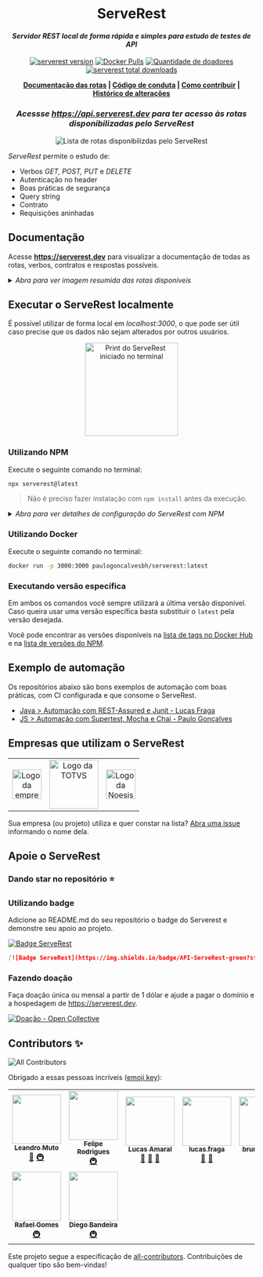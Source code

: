 
<h1 align="center">ServeRest</h1>

<i><h4 align="center">Servidor REST local de forma rápida e simples para estudo de testes de API</h4></i>

<p align="center">
  <a href="https://npmjs.com/package/serverest"><img alt="serverest version" src="https://img.shields.io/npm/v/serverest?style=for-the-badge"></a>
  <a href="https://hub.docker.com/r/paulogoncalvesbh/serverest"><img alt="Docker Pulls" src="https://img.shields.io/docker/pulls/paulogoncalvesbh/serverest?style=for-the-badge"></a>
  <a href="https://opencollective.com/serverest"><img alt="Quantidade de doadores" src="https://img.shields.io/opencollective/all/serverest?color=orange&label=Doadores%20%24&style=for-the-badge"></a>
  <a href="https://npm-stat.com/charts.html?package=serverest"><img alt="serverest total downloads" src="https://img.shields.io/npm/dt/serverest?color=blue&style=for-the-badge"></a>
</p>

<p align="center">
 <b>
   <a href="https://serverest.dev">Documentação das rotas</a> |
   <a href="https://github.com/PauloGoncalvesBH/ServeRest/blob/trunk/.github/CODE_OF_CONDUCT.md">Código de conduta</a> |
   <a href="https://github.com/PauloGoncalvesBH/ServeRest/blob/trunk/.github/CONTRIBUTING.md">Como contribuir</a> |
   <a href="https://github.com/PauloGoncalvesBH/ServeRest/blob/trunk/CHANGELOG.md">Histórico de alterações</a>
 </b>
</p>

<b><i><h3 align="center">Acessse <https://api.serverest.dev> para ter acesso às rotas disponibilizadas pelo ServeRest</h3></i></b>

<p align="center">
  <img alt="Lista de rotas disponibilizdas pelo ServeRest" src="https://user-images.githubusercontent.com/29241659/96181525-89bebb00-0f0a-11eb-9425-0a65cf0205a2.png">
</p>

_ServeRest_ permite o estudo de:
- Verbos *GET, POST, PUT* e *DELETE*
- Autenticação no header
- Boas práticas de segurança
- Query string
- Contrato
- Requisições aninhadas

## Documentação

Acesse **<https://serverest.dev>** para visualizar a documentação de todas as rotas, verbos, contratos e respostas possíveis.

<details><summary><i>Abra para ver imagem resumida das rotas disponíveis</i></summary>

<img alt="Lista de rotas disponibilizdas pelo ServeRest" src="https://user-images.githubusercontent.com/29241659/83936398-ba8f2680-a799-11ea-8689-dea126b74874.png" height="700">

---

</details>

## Executar o ServeRest localmente

É possível utilizar de forma local em _localhost:3000_, o que pode ser útil caso precise que os dados não sejam alterados por outros usuários.

<p align="center">
 <img alt="Print do ServeRest iniciado no terminal" src="https://user-images.githubusercontent.com/29241659/96160448-5bca7e00-0eec-11eb-94d7-8222311e34c4.png" height="190">
</p>

### Utilizando NPM

Execute o seguinte comando no terminal:

```sh
npx serverest@latest
```

> Não é preciso fazer instalação com `npm install` antes da execução.

<details><summary><i>Abra para ver detalhes de configuração do ServeRest com NPM</i></summary>

## Configuração

Para visualizar as configurações que são possíveis de serem feitas execute o comando:

```sh
npx serverest -h
```

![Informação de opções e exemplos fornecidos no terminal](https://user-images.githubusercontent.com/29241659/84348644-d45eae00-ab8b-11ea-89a4-d8cda3b32b74.png)

#### Segurança (`--nosec`)

Por default, o _ServeRest_ irá fazer as seguintes alterações no cabeçalho, que podem ser desabilitadas com `npx serverest --nosec`:

**Cabeçalhos adicionados:**
- `Strict-Transport-Security: max-age=15552000; includeSubDomains`
- `X-Content-Type-Options: nosniff`
- `X-DNS-Prefetch-Control: off`
- `X-Download-Options: noopen`
- `X-Frame-Options: SAMEORIGIN`
- `X-XSS-Protection: 1; mode=block`

**Cabeçalho removido:**
- `X-Powered-By: Express`

Utilize esse comportamento nos seus testes, validando a presença/ausência desses cabeçalhos.

> Para saber mais leia o [checklist de segurança de API](https://github.com/shieldfy/API-Security-Checklist#api-security-checklist)

---

</details>

### Utilizando Docker

Execute o seguinte comando no terminal:

```sh
docker run -p 3000:3000 paulogoncalvesbh/serverest:latest
```

### Executando versão específica

Em ambos os comandos você sempre utilizará a última versão disponível. Caso queira usar uma versão específica basta substituir o `latest` pela versão desejada.

Você pode encontrar as versões disponíveis na [lista de tags no Docker Hub](https://hub.docker.com/r/paulogoncalvesbh/serverest/tags) e na [lista de versões do NPM](https://www.npmjs.com/package/serverest).

## Exemplo de automação

Os repositórios abaixo são bons exemplos de automação com boas práticas, com CI configurada e que consome o ServeRest.

- [Java > Automação com REST-Assured e Junit - Lucas Fraga](https://github.com/uLucasFraga/restassured_for_studies)
- [JS > Automação com Supertest, Mocha e Chai - Paulo Gonçalves](https://github.com/PauloGoncalvesBH/sample-supertest)

## Empresas que utilizam o ServeRest

<table>
  <tr>
    <td align="center"><a href="https://www.globo.com/"><img alt="Logo da empresa Globo.com" src="https://user-images.githubusercontent.com/29241659/93280011-0725cd00-f79f-11ea-8eab-b20be4430cc9.png" height="60"></a></td>
    <td align="center"><a href="https://www.totvs.com/"><img alt="Logo da TOTVS" src="https://user-images.githubusercontent.com/29241659/93278632-9fba4e00-f79b-11ea-88a0-076745447848.png" height="100"></a></td>
    <td align="center"><a href="https://www.noesis.pt/"><img alt="Logo da Noesis" src="https://user-images.githubusercontent.com/29241659/93278486-30dcf500-f79b-11ea-82da-16fb562df247.png" height="60"></a></td>
  </tr>
</table>

Sua empresa (ou projeto) utiliza e quer constar na lista? [Abra uma issue](https://github.com/PauloGoncalvesBH/ServeRest/issues/new?assignees=&labels=enhancement%2C+new+issue&template=solicita--o-de-feature.md&title=) informando o nome dela.

## Apoie o ServeRest

### Dando star no repositório ⭐

### Utilizando badge

Adicione ao README.md do seu repositório o badge do Serverest e demonstre seu apoio ao projeto.

[![Badge ServeRest](https://img.shields.io/badge/API-ServeRest-green?style=for-the-badge)](https://github.com/PauloGoncalvesBH/ServeRest/)

```markdown
[![Badge ServeRest](https://img.shields.io/badge/API-ServeRest-green?style=for-the-badge)](https://github.com/PauloGoncalvesBH/ServeRest/)
```

### Fazendo doação

Faça doação única ou mensal a partir de 1 dólar e ajude a pagar o domínio e a hospedagem de <https://serverest.dev>.

[![Doação - Open Collective](https://opencollective.com/serverest/tiers/doacao-recorrente.svg)](https://opencollective.com/serverest)

## Contributors ✨

<!-- ALL-CONTRIBUTORS-BADGE:START - Do not remove or modify this section -->
![All Contributors](https://img.shields.io/badge/all_contributors-9-orange.svg?color=blue&style=for-the-badge)
<!-- ALL-CONTRIBUTORS-BADGE:END -->

Obrigado a essas pessoas incríveis ([emoji key](https://allcontributors.org/docs/en/emoji-key)):

<!-- ALL-CONTRIBUTORS-LIST:START - Do not remove or modify this section -->
<!-- prettier-ignore-start -->
<!-- markdownlint-disable -->
<table>
  <tr>
    <td align="center"><a href="https://github.com/leandromuto"><img src="https://avatars0.githubusercontent.com/u/1757827?v=4" width="100px;" alt=""/><br /><sub><b>Leandro Muto</b></sub></a><br /><a href="https://github.com/PauloGoncalvesBH/ServeRest/commits?author=leandromuto" title="Documentation">📖</a> <a href="#infra-leandromuto" title="Infrastructure (Hosting, Build-Tools, etc)">🚇</a></td>
    <td align="center"><a href="https://github.com/fejsrodrigues"><img src="https://avatars3.githubusercontent.com/u/8000936?v=4" width="100px;" alt=""/><br /><sub><b>Felipe Rodrigues</b></sub></a><br /><a href="#infra-fejsrodrigues" title="Infrastructure (Hosting, Build-Tools, etc)">🚇</a></td>
    <td align="center"><a href="https://github.com/doamaral"><img src="https://avatars0.githubusercontent.com/u/7451330?v=4" width="100px;" alt=""/><br /><sub><b>Lucas Amaral</b></sub></a><br /><a href="#talk-doamaral" title="Talks">📢</a> <a href="https://github.com/PauloGoncalvesBH/ServeRest/issues?q=author%3Adoamaral" title="Bug reports">🐛</a> <a href="https://github.com/PauloGoncalvesBH/ServeRest/commits?author=doamaral" title="Documentation">📖</a></td>
    <td align="center"><a href="https://www.linkedin.com/in/ulucasfraga/"><img src="https://avatars2.githubusercontent.com/u/23031781?v=4" width="100px;" alt=""/><br /><sub><b>lucas.fraga</b></sub></a><br /><a href="#ideas-uLucasFraga" title="Ideas, Planning, & Feedback">🤔</a> <a href="https://github.com/PauloGoncalvesBH/ServeRest/issues?q=author%3AuLucasFraga" title="Bug reports">🐛</a></td>
    <td align="center"><a href="https://www.linkedin.com/in/bruno-batista-87734464/?locale=en_US"><img src="https://avatars3.githubusercontent.com/u/8673550?v=4" width="100px;" alt=""/><br /><sub><b>bruno batista</b></sub></a><br /><a href="#ideas-brunobatista25" title="Ideas, Planning, & Feedback">🤔</a></td>
    <td align="center"><a href="https://github.com/eliasreis54"><img src="https://avatars1.githubusercontent.com/u/29265526?v=4" width="100px;" alt=""/><br /><sub><b>Elias Reis</b></sub></a><br /><a href="#maintenance-eliasreis54" title="Maintenance">🚧</a> <a href="#infra-eliasreis54" title="Infrastructure (Hosting, Build-Tools, etc)">🚇</a></td>
    <td align="center"><a href="https://github.com/gabriel-pinheiro"><img src="https://avatars2.githubusercontent.com/u/56726395?v=4" width="100px;" alt=""/><br /><sub><b>gabriel-pinheiro</b></sub></a><br /><a href="https://github.com/PauloGoncalvesBH/ServeRest/commits?author=gabriel-pinheiro" title="Code">💻</a> <a href="#ideas-gabriel-pinheiro" title="Ideas, Planning, & Feedback">🤔</a></td>
  </tr>
  <tr>
    <td align="center"><a href="http://gomex.me"><img src="https://avatars3.githubusercontent.com/u/95132?v=4" width="100px;" alt=""/><br /><sub><b>Rafael Gomes</b></sub></a><br /><a href="#infra-gomex" title="Infrastructure (Hosting, Build-Tools, etc)">🚇</a></td>
    <td align="center"><a href="https://about.me/rustnnes"><img src="https://avatars1.githubusercontent.com/u/638445?v=4" width="100px;" alt=""/><br /><sub><b>Diego Bandeira</b></sub></a><br /><a href="#infra-rustnnes" title="Infrastructure (Hosting, Build-Tools, etc)">🚇</a></td>
  </tr>
</table>

<!-- markdownlint-enable -->
<!-- prettier-ignore-end -->
<!-- ALL-CONTRIBUTORS-LIST:END -->

Este projeto segue a especificação de [all-contributors](https://github.com/all-contributors/all-contributors). Contribuições de qualquer tipo são bem-vindas!
